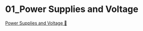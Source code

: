 # 01_Power Supplies and Voltage

[Power Supplies and Voltage &#128279;](https://alison.com/topic/learn/84212/topic-a#google_vignette)
